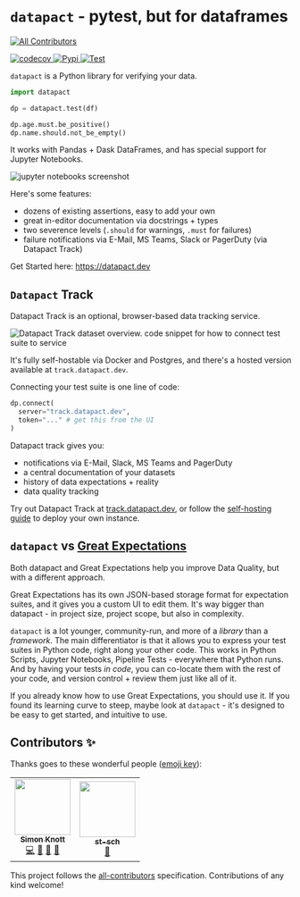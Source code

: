 # `datapact` - pytest, but for dataframes

<!-- prettier-ignore-start -->
<!-- ALL-CONTRIBUTORS-BADGE:START - Do not remove or modify this section -->
[![All Contributors](https://img.shields.io/badge/all_contributors-2-orange.svg?style=flat-square)](#contributors-)
<!-- ALL-CONTRIBUTORS-BADGE:END -->
<!-- prettier-ignore-end -->

<a href="https://codecov.io/gh/Skn0tt/datapact">
  <img alt="codecov" src="https://codecov.io/gh/Skn0tt/datapact/branch/main/graph/badge.svg?token=I9GG5WH8SU" />
</a>
<a href="https://pypi.org/project/datapact">
  <img alt="Pypi" src="https://img.shields.io/pypi/v/datapact" />
</a>
<a href="https://github.com/Skn0tt/datapact/actions/workflows/test.yml">
  <img alt="Test" src="https://github.com/Skn0tt/datapact/actions/workflows/test.yml/badge.svg" />
</a>

`datapact` is a Python library for verifying your data.

```py
import datapact

dp = datapact.test(df)

dp.age.must.be_positive()
dp.name.should.not_be_empty()
```

It works with Pandas + Dask DataFrames, and has special support for Jupyter Notebooks.

![jupyter notebooks screenshot](./doc/jupyter_screenshot.png)

Here's some features:

- dozens of existing assertions, easy to add your own
- great in-editor documentation via docstrings + types
- two severence levels (`.should` for warnings, `.must` for failures)
- failure notifications via E-Mail, MS Teams, Slack or PagerDuty (via Datapact Track)

Get Started here: https://datapact.dev

## `Datapact` Track

Datapact Track is an optional, browser-based data tracking service.

![Datapact Track dataset overview. code snippet for how to connect test suite to service](./doc/track_screenshot_dataset.png)

It's fully self-hostable via Docker and Postgres, and there's a hosted version available at `track.datapact.dev`.

Connecting your test suite is one line of code:

```py
dp.connect(
  server="track.datapact.dev",
  token="..." # get this from the UI
)
```

Datapact track gives you:

- notifications via E-Mail, Slack, MS Teams and PagerDuty
- a central documentation of your datasets
- history of data expectations + reality
- data quality tracking

Try out Datapact Track at [track.datapact.dev](https://track.datapact.dev), or follow the [self-hosting guide](https://datapact.dev/track.html) to deploy your own instance.

## `datapact` vs [Great Expectations](https://greatexpectations.io)

Both datapact and Great Expectations help you improve Data Quality, but with a different approach.

Great Expectations has its own JSON-based storage format for expectation suites, and it gives you a custom UI to edit them.
It's way bigger than datapact - in project size, project scope, but also in complexity.

`datapact` is a lot younger, community-run, and more of a _library_ than a _framework_.
The main differentiator is that it allows you to express your test suites in Python code, right along your other code.
This works in Python Scripts, Jupyter Notebooks, Pipeline Tests - everywhere that Python runs.
And by having your tests _in code_, you can co-locate them with the rest of your code, and version control + review them just like all of it.

If you already know how to use Great Expectations, you should use it.
If you found its learning curve to steep, maybe look at `datapact` - it's designed to be easy to get started, and intuitive to use.

## Contributors ✨

Thanks goes to these wonderful people ([emoji key](https://allcontributors.org/docs/en/emoji-key)):

<!-- ALL-CONTRIBUTORS-LIST:START - Do not remove or modify this section -->
<!-- prettier-ignore-start -->
<!-- markdownlint-disable -->
<table>
  <tr>
    <td align="center"><a href="http://simonknott.de"><img src="https://avatars.githubusercontent.com/u/14912729?v=4?s=100" width="100px;" alt=""/><br /><sub><b>Simon Knott</b></sub></a><br /><a href="https://github.com/Skn0tt/datapact/commits?author=skn0tt" title="Code">💻</a> <a href="https://github.com/Skn0tt/datapact/commits?author=skn0tt" title="Documentation">📖</a> <a href="#ideas-skn0tt" title="Ideas, Planning, & Feedback">🤔</a> <a href="#maintenance-skn0tt" title="Maintenance">🚧</a></td>
    <td align="center"><a href="https://github.com/st-sch"><img src="https://avatars.githubusercontent.com/u/62374911?v=4?s=100" width="100px;" alt=""/><br /><sub><b>st-sch</b></sub></a><br /><a href="https://github.com/Skn0tt/datapact/issues?q=author%3Ast-sch" title="Bug reports">🐛</a></td>
  </tr>
</table>

<!-- markdownlint-restore -->
<!-- prettier-ignore-end -->

<!-- ALL-CONTRIBUTORS-LIST:END -->

This project follows the [all-contributors](https://github.com/all-contributors/all-contributors) specification. Contributions of any kind welcome!
